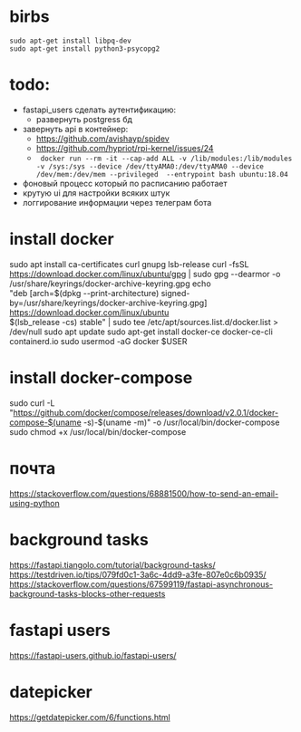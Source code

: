 # birbs


```
sudo apt-get install libpq-dev
sudo apt-get install python3-psycopg2
```


# todo:

- fastapi_users сделать аутентификацию:
  - развернуть postgress бд
- завернуть api в контейнер:
  - https://github.com/avishayp/spidev
  - https://github.com/hypriot/rpi-kernel/issues/24
  - ``` docker run --rm -it --cap-add ALL -v /lib/modules:/lib/modules -v /sys:/sys --device /dev/ttyAMA0:/dev/ttyAMA0 --device /dev/mem:/dev/mem --privileged  --entrypoint bash ubuntu:18.04```
- фоновый процесс который по расписанию работает
- крутую ui для настройки всяких штук
- логгирование информации через телеграм бота




# install docker
sudo apt install ca-certificates curl gnupg lsb-release
curl -fsSL https://download.docker.com/linux/ubuntu/gpg | sudo gpg --dearmor -o /usr/share/keyrings/docker-archive-keyring.gpg
echo \
  "deb [arch=$(dpkg --print-architecture) signed-by=/usr/share/keyrings/docker-archive-keyring.gpg] https://download.docker.com/linux/ubuntu \
  $(lsb_release -cs) stable" | sudo tee /etc/apt/sources.list.d/docker.list > /dev/null
sudo apt update
sudo apt-get install docker-ce docker-ce-cli containerd.io
sudo usermod -aG docker $USER

# install docker-compose
sudo curl -L "https://github.com/docker/compose/releases/download/v2.0.1/docker-compose-$(uname -s)-$(uname -m)" -o /usr/local/bin/docker-compose
sudo chmod +x /usr/local/bin/docker-compose


# почта

https://stackoverflow.com/questions/68881500/how-to-send-an-email-using-python


# background tasks

https://fastapi.tiangolo.com/tutorial/background-tasks/
https://testdriven.io/tips/079fd0c1-3a6c-4dd9-a3fe-807e0c6b0935/
https://stackoverflow.com/questions/67599119/fastapi-asynchronous-background-tasks-blocks-other-requests


# fastapi users
https://fastapi-users.github.io/fastapi-users/

# datepicker
https://getdatepicker.com/6/functions.html

